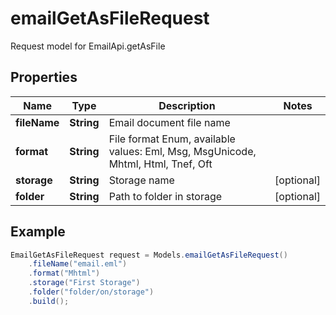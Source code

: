 # emailGetAsFileRequest

Request model for EmailApi.getAsFile

## Properties

Name | Type | Description | Notes
---- | ---- | ----------- | -----
**fileName** | **String**| Email document file name |
**format** | **String**| File format Enum, available values: Eml, Msg, MsgUnicode, Mhtml, Html, Tnef, Oft |
**storage** | **String**| Storage name | [optional]
**folder** | **String**| Path to folder in storage | [optional]

## Example
```java
EmailGetAsFileRequest request = Models.emailGetAsFileRequest()
    .fileName("email.eml")
    .format("Mhtml")
    .storage("First Storage")
    .folder("folder/on/storage")
    .build();
```

